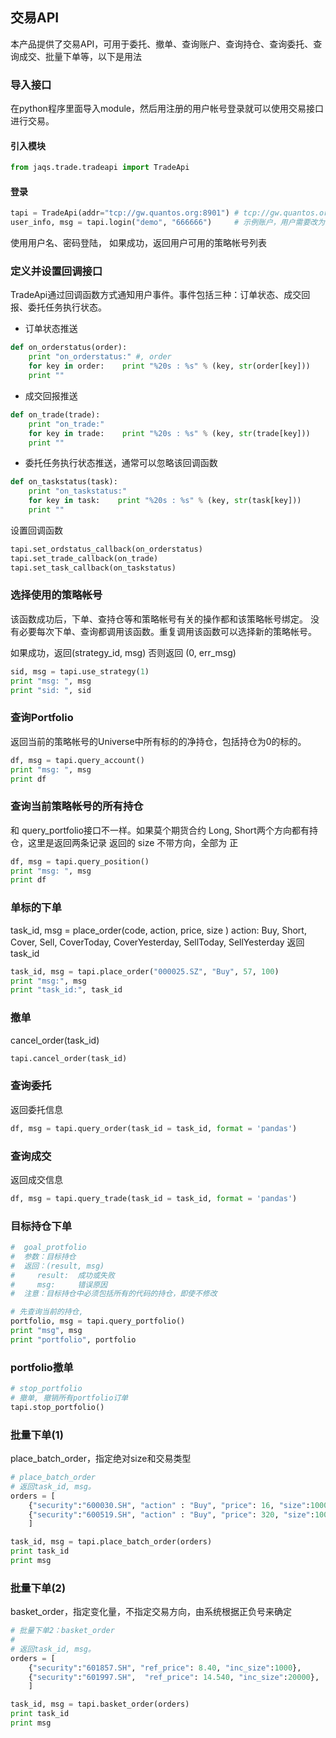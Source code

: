 ## 交易API

本产品提供了交易API，可用于委托、撤单、查询账户、查询持仓、查询委托、查询成交、批量下单等，以下是用法

### 导入接口

在python程序里面导入module，然后用注册的用户帐号登录就可以使用交易接口进行交易。

#### 引入模块

```python
from jaqs.trade.tradeapi import TradeApi
```
#### 登录
```python
tapi = TradeApi(addr="tcp://gw.quantos.org:8901") # tcp://gw.quantos.org:8901是仿真系统地址
user_info, msg = tapi.login("demo", "666666")     # 示例账户，用户需要改为自己注册的账户
```

使用用户名、密码登陆， 如果成功，返回用户可用的策略帐号列表

### 定义并设置回调接口

TradeApi通过回调函数方式通知用户事件。事件包括三种：订单状态、成交回报、委托任务执行状态。

- 订单状态推送
```python
def on_orderstatus(order):
    print "on_orderstatus:" #, order
    for key in order:    print "%20s : %s" % (key, str(order[key]))
    print ""
```

- 成交回报推送
```python
def on_trade(trade):
    print "on_trade:"
    for key in trade:    print "%20s : %s" % (key, str(trade[key]))
    print ""
```

- 委托任务执行状态推送，通常可以忽略该回调函数
```python
def on_taskstatus(task):
    print "on_taskstatus:"
    for key in task:    print "%20s : %s" % (key, str(task[key]))
    print ""
```

设置回调函数
```python
tapi.set_ordstatus_callback(on_orderstatus)
tapi.set_trade_callback(on_trade)
tapi.set_task_callback(on_taskstatus)
```

### 选择使用的策略帐号

该函数成功后，下单、查持仓等和策略帐号有关的操作都和该策略帐号绑定。
没有必要每次下单、查询都调用该函数。重复调用该函数可以选择新的策略帐号。

如果成功，返回(strategy_id, msg)
否则返回 (0, err_msg)
```python
sid, msg = tapi.use_strategy(1)
print "msg: ", msg
print "sid: ", sid    
```

### 查询Portfolio
返回当前的策略帐号的Universe中所有标的的净持仓，包括持仓为0的标的。
```python
df, msg = tapi.query_account()
print "msg: ", msg
print df    
```

### 查询当前策略帐号的所有持仓
和 query_portfolio接口不一样。如果莫个期货合约 Long, Short两个方向都有持仓，这里是返回两条记录
返回的 size 不带方向，全部为 正
```python
df, msg = tapi.query_position()
print "msg: ", msg
print df
```

### 单标的下单
task_id, msg = place_order(code, action, price, size )
action:  Buy, Short, Cover, Sell, CoverToday, CoverYesterday, SellToday, SellYesterday
返回 task_id

```python
task_id, msg = tapi.place_order("000025.SZ", "Buy", 57, 100)
print "msg:", msg
print "task_id:", task_id
```

### 撤单
cancel_order(task_id)
```python
tapi.cancel_order(task_id)
```

### 查询委托
返回委托信息
```python
df, msg = tapi.query_order(task_id = task_id, format = 'pandas')
```

### 查询成交
返回成交信息
```python
df, msg = tapi.query_trade(task_id = task_id, format = 'pandas')
```

### 目标持仓下单
```python
#  goal_protfolio
#  参数：目标持仓
#  返回：(result, msg)
#     result:  成功或失败
#     msg:     错误原因
#  注意：目标持仓中必须包括所有的代码的持仓，即使不修改

# 先查询当前的持仓, 
portfolio, msg = tapi.query_portfolio()
print "msg", msg
print "portfolio", portfolio
```

### portfolio撤单
```python
# stop_portfolio
# 撤单, 撤销所有portfolio订单
tapi.stop_portfolio()
````

### 批量下单(1)
place_batch_order，指定绝对size和交易类型
```python
# place_batch_order
# 返回task_id, msg。
orders = [ 
    {"security":"600030.SH", "action" : "Buy", "price": 16, "size":1000},
    {"security":"600519.SH", "action" : "Buy", "price": 320, "size":1000},
    ]

task_id, msg = tapi.place_batch_order(orders)
print task_id
print msg    
```

### 批量下单(2)
basket_order，指定变化量，不指定交易方向，由系统根据正负号来确定
```python
# 批量下单2：basket_order
#
# 返回task_id, msg。
orders = [ 
    {"security":"601857.SH", "ref_price": 8.40, "inc_size":1000},
    {"security":"601997.SH",  "ref_price": 14.540, "inc_size":20000},
    ]

task_id, msg = tapi.basket_order(orders)
print task_id
print msg
```
